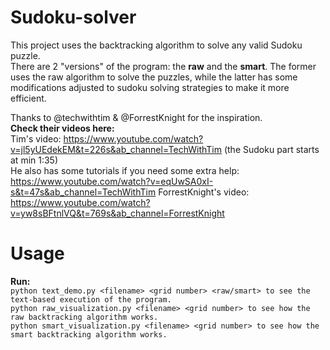 # Sudoku-solver
This project uses the backtracking algorithm to solve any valid Sudoku puzzle.   
There are 2 "versions" of the program: the **raw** and the **smart**. The former uses the raw algorithm to solve the puzzles, while the latter has some modifications adjusted to sudoku solving strategies to make it more efficient.  

Thanks to @techwithtim & @ForrestKnight for the inspiration. <br> 
__Check their videos here:__ <br>
Tim's video: https://www.youtube.com/watch?v=jl5yUEdekEM&t=226s&ab_channel=TechWithTim (the Sudoku part starts at min 1:35)  
He also has some tutorials if you need some extra help: https://www.youtube.com/watch?v=eqUwSA0xI-s&t=47s&ab_channel=TechWithTim
ForrestKnight's video: https://www.youtube.com/watch?v=yw8sBFtnlVQ&t=769s&ab_channel=ForrestKnight

# Usage
__Run:__<br> 
    `python text_demo.py <filename> <grid number> <raw/smart> to see the text-based execution of the program.`<br> 
    `python raw_visualization.py <filename> <grid number> to see how the raw backtracking algorithm works. `<br> 
    `python smart_visualization.py <filename> <grid number> to see how the smart backtracking algorithm works.`<br>  
